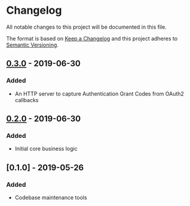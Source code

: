 # Changelog
All notable changes to this project will be documented in this file.

The format is based on [Keep a Changelog](http://keepachangelog.com/en/1.0.0/)
and this project adheres to [Semantic Versioning](http://semver.org/spec/v2.0.0.html).

## [0.3.0] - 2019-06-30
### Added
- An HTTP server to capture Authentication Grant Codes from OAuth2 callbacks 

## [0.2.0] - 2019-06-30
### Added
- Initial core business logic

## [0.1.0] - 2019-05-26
### Added
- Codebase maintenance tools

[0.3.0]: https://github.com/wilsonsilva/tide-api/compare/v0.2.0...v0.3.0
[0.2.0]: https://github.com/wilsonsilva/tide-api/compare/v0.1.0...v0.2.0
